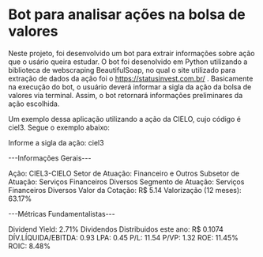 # Bot para analisar ações na bolsa de valores
Neste projeto, foi desenvolvido um bot para extrair informações sobre ação que o usário queira estudar. O bot foi desenolvido em Python utilizando a biblioteca de webscraping BeautifulSoap, no qual o site utilizado para extração de dados da ação foi o https://statusinvest.com.br/ . Basicamente na execução do bot, o usuário deverá informar a sigla da ação da bolsa de valores via terminal. Assim, o bot retornará informações preliminares da ação escolhida.

Um exemplo dessa aplicação utilizando a ação da CIELO, cujo código é ciel3. Segue o exemplo abaixo:

Informe a sigla da ação:
ciel3


---Informações Gerais---


Ação: CIEL3-CIELO
Setor de Atuação: Financeiro e Outros
Subsetor de Atuação: Serviços Financeiros Diversos
Segmento de Atuação: Serviços Financeiros Diversos
Valor da Cotação: R$ 5.14
Valorização (12 meses): 63.17%


---Métricas Fundamentalistas---


Dividend Yield: 2.71%
Dividendos Distribuidos este ano: R$ 0.1074
DÍV.LÍQUIDA/EBITDA: 0.93
LPA: 0.45
P/L: 11.54
P/VP: 1.32
ROE: 11.45%
ROIC: 8.48%
